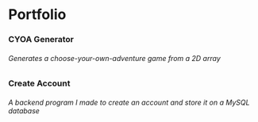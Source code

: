 # Portfolio

### CYOA Generator
###### Generates a choose-your-own-adventure game from a 2D array


### Create Account
###### A backend program I made to create an account and store it on a MySQL database
